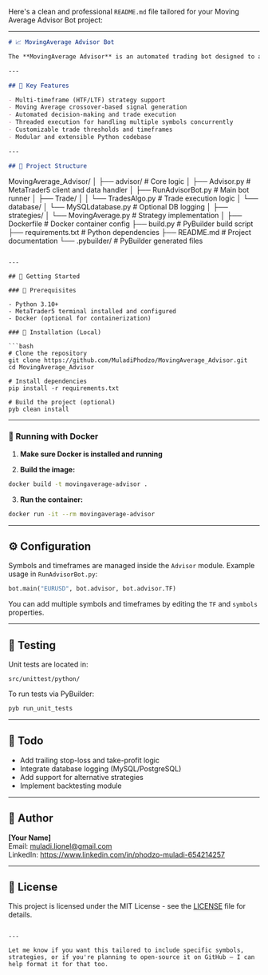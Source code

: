 Here's a clean and professional `README.md` file tailored for your Moving Average Advisor Bot project:

---

```markdown
# 📈 MovingAverage Advisor Bot

The **MovingAverage Advisor** is an automated trading bot designed to analyze market trends using multi-timeframe moving average crossover strategies. It connects to **MetaTrader 5 (MT5)** and makes buy/sell decisions based on real-time price data and calculated signals.

---

## 🧠 Key Features

- Multi-timeframe (HTF/LTF) strategy support
- Moving Average crossover-based signal generation
- Automated decision-making and trade execution
- Threaded execution for handling multiple symbols concurrently
- Customizable trade thresholds and timeframes
- Modular and extensible Python codebase

---

## 📁 Project Structure

```
MovingAverage_Advisor/
│
├── advisor/                    # Core logic
│   ├── Advisor.py             # MetaTrader5 client and data handler
│   ├── RunAdvisorBot.py       # Main bot runner
│   ├── Trade/
│   │   └── TradesAlgo.py      # Trade execution logic
│   └── database/
│       └── MySQLdatabase.py   # Optional DB logging
│
├── strategies/
│   └── MovingAverage.py       # Strategy implementation
│
├── Dockerfile                 # Docker container config
├── build.py                   # PyBuilder build script
├── requirements.txt           # Python dependencies
├── README.md                  # Project documentation
└── .pybuilder/                # PyBuilder generated files
```

---

## 🚀 Getting Started

### 🧰 Prerequisites

- Python 3.10+
- MetaTrader5 terminal installed and configured
- Docker (optional for containerization)

### 🔧 Installation (Local)

```bash
# Clone the repository
git clone https://github.com/MuladiPhodzo/MovingAverage_Advisor.git
cd MovingAverage_Advisor

# Install dependencies
pip install -r requirements.txt

# Build the project (optional)
pyb clean install
```

---

### 🐳 Running with Docker

1. **Make sure Docker is installed and running**

2. **Build the image:**

```bash
docker build -t movingaverage-advisor .
```

3. **Run the container:**

```bash
docker run -it --rm movingaverage-advisor
```

---

## ⚙️ Configuration

Symbols and timeframes are managed inside the `Advisor` module. Example usage in `RunAdvisorBot.py`:

```python
bot.main("EURUSD", bot.advisor, bot.advisor.TF)
```

You can add multiple symbols and timeframes by editing the `TF` and `symbols` properties.

---

## 🧪 Testing

Unit tests are located in:

```
src/unittest/python/
```

To run tests via PyBuilder:

```bash
pyb run_unit_tests
```

---

## 📝 Todo

- Add trailing stop-loss and take-profit logic
- Integrate database logging (MySQL/PostgreSQL)
- Add support for alternative strategies
- Implement backtesting module

---

## 🧠 Author

**[Your Name]**  
Email: muladi.lionel@gmail.com  
LinkedIn: https://www.linkedin.com/in/phodzo-muladi-654214257

---

## 📜 License

This project is licensed under the MIT License - see the [LICENSE](LICENSE) file for details.
```

---

Let me know if you want this tailored to include specific symbols, strategies, or if you're planning to open-source it on GitHub — I can help format it for that too.